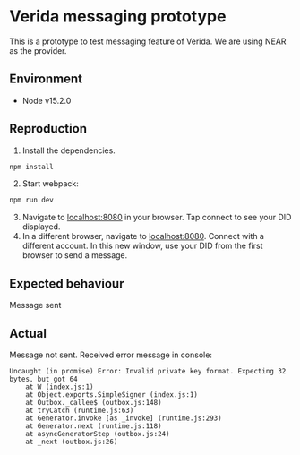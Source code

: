 # Verida messaging prototype
This is a prototype to test messaging feature of Verida. We are using NEAR as the provider.

## Environment
* Node v15.2.0

## Reproduction

1. Install the dependencies.
  ```bash
  npm install
  ```
2. Start webpack:
  ```bash
  npm run dev
  ```
3. Navigate to [localhost:8080](http://localhost:8080) in your browser. Tap connect to see your DID displayed.
4. In a different browser, navigate to [localhost:8080](http://localhost:8080). Connect with a different account. In this new window, use your DID from the first browser to send a message.

## Expected behaviour
Message sent

## Actual
Message not sent. Received error message in console:
```
Uncaught (in promise) Error: Invalid private key format. Expecting 32 bytes, but got 64
    at W (index.js:1)
    at Object.exports.SimpleSigner (index.js:1)
    at Outbox._callee$ (outbox.js:148)
    at tryCatch (runtime.js:63)
    at Generator.invoke [as _invoke] (runtime.js:293)
    at Generator.next (runtime.js:118)
    at asyncGeneratorStep (outbox.js:24)
    at _next (outbox.js:26)
```